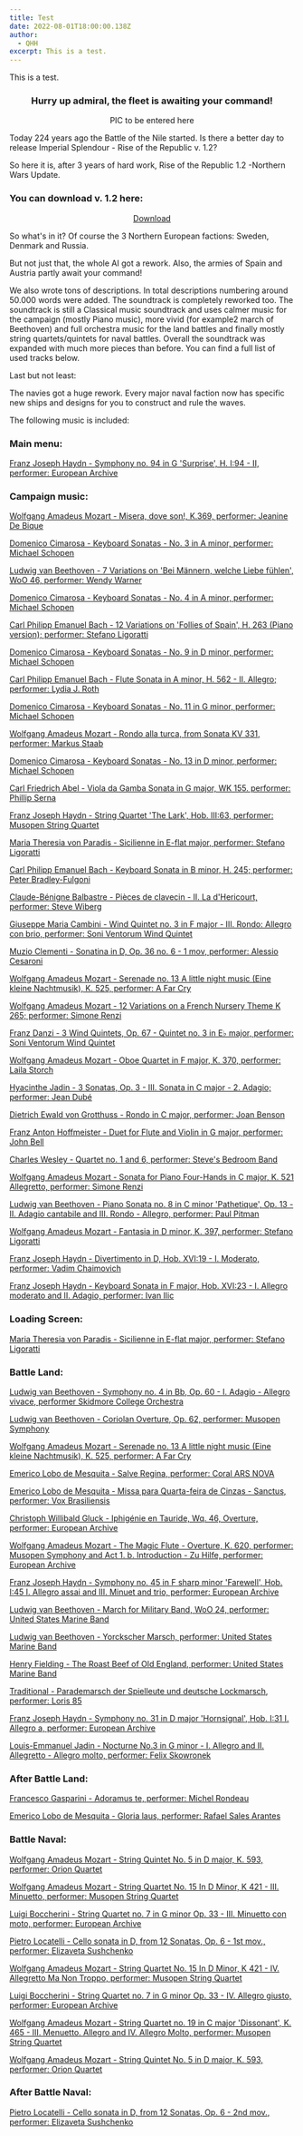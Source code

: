```yaml
---
title: Test
date: 2022-08-01T18:00:00.138Z
author:
  - QHH
excerpt: This is a test.
---
```

This is a test.





























































<center>

### Hurry up admiral, the fleet is awaiting your command!

PIC to be entered here

</center>

Today 224 years ago the Battle of the Nile started. Is there a better day to release Imperial Splendour - Rise of the Republic v. 1.2?

So here it is, after 3 years of hard work, Rise of the Republic 1.2 -Northern Wars Update. 

### You can download v. 1.2 here:

<center>

[Download](https://imperialsplendour.com/download)

</center>

So what's in it? Of course the 3 Northern European factions: Sweden, Denmark and Russia. 

But not just that, the whole AI got a rework. Also, the armies of Spain and Austria partly await your command! 

We also wrote tons of descriptions. In total descriptions numbering around 50.000 words were added. The soundtrack is completely reworked too. The soundtrack is still a Classical music soundtrack and uses calmer music for the campaign (mostly Piano music), more vivid (for example2 march of Beethoven) and full orchestra music for the land battles and finally mostly string quartets/quintets for naval battles. Overall the soundtrack was expanded with much more pieces than before. You can find a full list of used tracks below. 

Last but not least: 

The navies got a huge rework. Every major naval faction now has specific new ships and designs for you to construct and rule the waves.

The following music is included:

### Main menu:

[Franz Joseph Haydn - Symphony no. 94 in G 'Surprise', H. I:94 - II, performer: European Archive](https://musopen.org/music/5488-symphony-no-94-in-g-major-surprise-h-i94/)


### Campaign music:

[Wolfgang Amadeus Mozart - Misera, dove son!, K.369, performer: Jeanine De Bique](https://musopen.org/music/3887/wolfgang-amadeus-mozart/misera-dove-son-k369/)  

[Domenico Cimarosa - Keyboard Sonatas - No. 3 in A minor, performer: Michael Schopen](https://musopen.org/music/43151-keyboard-sonatas/)

[Ludwig van Beethoven - 7 Variations on 'Bei M&auml;nnern, welche Liebe f&uuml;hlen', WoO 46, performer: Wendy Warner](https://musopen.org/music/43264-7-variations-on-bei-mannern-welche-liebe-fuhlen-woo-46/)

[Domenico Cimarosa - Keyboard Sonatas - No. 4 in A minor, performer: Michael Schopen](https://musopen.org/music/43151-keyboard-sonatas/)

[Carl Philipp Emanuel Bach - 12 Variations on 'Follies of Spain', H. 263 (Piano version); performer: Stefano Ligoratti](https://musopen.org/music/3162/carl-philipp-emanuel-bach/12-variations-on-follies-of-spain-h-263/)

[Domenico Cimarosa - Keyboard Sonatas - No. 9 in D minor, performer: Michael Schopen](https://musopen.org/music/43151-keyboard-sonatas/)

[Carl Philipp Emanuel Bach - Flute Sonata in A minor, H. 562 - II. Allegro; performer: Lydia J. Roth](https://musopen.org/music/3155/carl-philipp-emanuel-bach/flute-sonata-in-a-minor-h-562/)

[Domenico Cimarosa - Keyboard Sonatas - No. 11 in G minor, performer: Michael Schopen](https://musopen.org/music/43151-keyboard-sonatas/)

[Wolfgang Amadeus Mozart - Rondo alla turca, from Sonata KV 331, performer: Markus Staab](https://musopen.org/music/3891/wolfgang-amadeus-mozart/requiem-in-d-minor-k-626/)

[Domenico Cimarosa - Keyboard Sonatas - No. 13 in D minor, performer: Michael Schopen](https://musopen.org/music/43151-keyboard-sonatas/)

[Carl Friedrich Abel - Viola da Gamba Sonata in G major, WK 155. performer: Phillip Serna](https://musopen.org/music/43221-viola-da-gamba-sonata-in-g-major-wk-155/)

[Franz Joseph Haydn - String Quartet 'The Lark', Hob. III:63, performer: Musopen String Quartet](https://musopen.org/music/1594/franz-joseph-haydn/string-quartet-the-lark-hob-iii63/)

[Maria Theresia von Paradis - Sicilienne in E-flat major, performer: Stefano Ligoratti](https://musopen.org/music/3993/maria-theresia-von-paradis/sicilienne-in-e-flat-major/)

[Carl Philipp Emanuel Bach - Keyboard Sonata in B minor, H. 245; performer: Peter Bradley-Fulgoni](https://musopen.org/music/9270-keyboard-sonata-in-b-minor-h-245/)

[Claude-B&eacute;nigne Balbastre - Pi&egrave;ces de clavecin - II. La d'Hericourt, performer: Steve Wiberg](https://musopen.org/music/27552-pieces-de-clavecin/)

[Giuseppe Maria Cambini - Wind Quintet no. 3 in F major - III. Rondo: Allegro con brio, performer: Soni Ventorum Wind Quintet](https://musopen.org/music/32423-wind-quintet-no-3-in-f-major/)

[Muzio Clementi - Sonatina in D, Op. 36 no. 6 - 1 mov, performer: Alessio Cesaroni](https://musopen.org/music/43859-sonatina-in-d-op-36-no-6/)

[Wolfgang Amadeus Mozart - Serenade no. 13 A little night music (Eine kleine Nachtmusik), K. 525, performer: A Far Cry](https://musopen.org/music/28074-serenade-no-13-a-little-night-music-eine-kleine-nachtmusik-k-525/)

[Wolfgang Amadeus Mozart - 12 Variations on a French Nursery Theme K 265; performer: Simone Renzi](https://musopen.org/music/2762/wolfgang-amadeus-mozart/12-variations-on-a-french-nursery-theme-k-265300e/)

[Franz Danzi - 3 Wind Quintets, Op. 67 - Quintet no. 3 in E♭ major, performer: Soni Ventorum Wind Quintet](https://musopen.org/music/12049-3-wind-quintets-op67/)

[Wolfgang Amadeus Mozart - Oboe Quartet in F major, K. 370, performer: Laila Storch](https://musopen.org/music/2980-oboe-quartet-in-f-major-k-370/)

[Hyacinthe Jadin - 3 Sonatas, Op. 3 - III. Sonata in C major - 2. Adagio; performer: Jean Dub&eacute;](https://musopen.org/music/3668/hyacinthe-jadin/3-sonatas-op-3/)

[Dietrich Ewald von Grotthuss - Rondo in C major, performer: Joan Benson](https://musopen.org/music/44148-rondo-in-c-major/)

[Franz Anton Hoffmeister - Duet for Flute and Violin in G major, performer: John Bell](https://musopen.org/music/12217-duet-for-flute-and-violin-in-g-major/)

[Charles Wesley - Quartet no. 1 and 6, performer: Steve's Bedroom Band](https://musopen.org/music/41153-6-string-quartets/)

[Wolfgang Amadeus Mozart - Sonata for Piano Four-Hands in C major, K. 521 Allegretto, performer: Simone Renzi](https://musopen.org/music/3102-sonata-for-piano-four-hands-in-c-major-k-521/)

[Ludwig van Beethoven - Piano Sonata no. 8 in C minor 'Pathetique', Op. 13 - II. Adagio cantabile and III. Rondo - Allegro, performer: Paul Pitman](https://musopen.org/music/33-piano-sonata-no-8-in-c-minor-pathetique-op-13/)

[Wolfgang Amadeus Mozart - Fantasia in D minor, K. 397, performer: Stefano Ligoratti](https://musopen.org/music/27883-fantasia-in-d-minor-k-397/)

[Franz Joseph Haydn - Divertimento in D, Hob. XVI:19 - I. Moderato, performer: Vadim Chaimovich](https://musopen.org/music/5148-divertimento-in-d-major-hob-xvi19/)

[Franz Joseph Haydn - Keyboard Sonata in F major, Hob. XVI:23 - I. Allegro moderato and II. Adagio, performer: Ivan Ilic](https://musopen.org/music/5326-keyboard-sonata-in-f-major-hob-xvi23/)


### Loading Screen:

[Maria Theresia von Paradis - Sicilienne in E-flat major, performer: Stefano Ligoratti](https://musopen.org/music/3993/maria-theresia-von-paradis/sicilienne-in-e-flat-major/)


### Battle Land:


[Ludwig van Beethoven - Symphony no. 4 in Bb, Op. 60 - I. Adagio - Allegro vivace, performer Skidmore College Orchestra](https://musopen.org/music/2566-symphony-no-4-in-b-flat-major-op-60/)

[Ludwig van Beethoven - Coriolan Overture, Op. 62, performer: Musopen Symphony](https://musopen.org/music/2604-coriolan-overture-op-62/)

[Wolfgang Amadeus Mozart - Serenade no. 13 A little night music (Eine kleine Nachtmusik), K. 525, performer: A Far Cry</a>](https://musopen.org/music/28074-serenade-no-13-a-little-night-music-eine-kleine-nachtmusik-k-525/)

[Emerico Lobo de Mesquita - Salve Regina, performer: Coral ARS NOVA</a>](https://musopen.org/music/3786/emerico-lobo-de-mesquita/salve-regina/)

[Emerico Lobo de Mesquita - Missa para Quarta-feira de Cinzas - Sanctus, performer: Vox Brasiliensis](https://musopen.org/music/43467-missa-para-quarta-feira-de-cinzas/)

[Christoph Willibald Gluck - Iphig&eacute;nie en Tauride, Wq. 46, Overture, performer: European Archive](https://musopen.org/music/7975-iphigenie-en-tauride-wq-46/)

[Wolfgang Amadeus Mozart - The Magic Flute - Overture, K. 620, performer: Musopen Symphony and Act 1. b. Introduction - Zu Hilfe, performer: European Archive](https://musopen.org/music/2714-the-magic-flute-k-620/)

[Franz Joseph Haydn - Symphony no. 45 in F sharp minor 'Farewell', Hob. I:45 I. Allegro assai and III. Minuet and trio, performer: European Archive](https://musopen.org/music/1186/franz-joseph-haydn/symphony-no-45-in-f-sharp-minor-farewell-hob-i45/)

[Ludwig van Beethoven - March for Military Band, WoO 24, performer: United States Marine Band](https://musopen.org/music/13549-march-for-military-band-woo-24/)

[Ludwig van Beethoven - Yorckscher Marsch, performer: United States Marine Band](https://commons.wikimedia.org/wiki/File:Yorckscher_Marsch_-_U.S._Marine_Band.ogg)

[Henry Fielding - The Roast Beef of Old England, performer: United States Marine Band](https://commons.wikimedia.org/wiki/File:Roast_Beef_of_England.ogg)

[Traditional - Parademarsch der Spielleute und deutsche Lockmarsch](https://commons.wikimedia.org/wiki/File:Parademarsch_und_Locke.ogg?uselang=de), [performer: Loris 85](https://en.wikipedia.org/wiki/de:User:Loris_85)

[Franz Joseph Haydn - Symphony no. 31 in D major 'Hornsignal', Hob. I:31 I. Allegro a, performer: European Archive](https://musopen.org/music/5418-symphony-no-31-in-d-major-hornsignal-hob-i31/)

[Louis-Emmanuel Jadin - Nocturne No.3 in G minor - I. Allegro and II. Allegretto - Allegro molto, performer: Felix Skowronek](https://musopen.org/music/44153-nocturne-no3-in-g-minor/)


### After Battle Land:

[Francesco Gasparini - Adoramus te, performer: Michel Rondeau](https://musopen.org/music/3529/francesco-gasparini/adoramus-te/)

[Emerico Lobo de Mesquita - Gloria laus, performer: Rafael Sales Arantes](https://musopen.org/music/43465-gloria-laus/)


### Battle Naval:

[Wolfgang Amadeus Mozart - String Quintet No. 5 in D major, K. 593, performer: Orion Quartet](https://musopen.org/music/3018-string-quintet-no-5-in-d-major-k-593/)

[Wolfgang Amadeus Mozart - String Quartet No. 15 In D Minor, K 421 - III. Minuetto, performer: Musopen String Quartet](https://musopen.org/music/2998-string-quartet-no-15-in-d-minor-k-421/)

[Luigi Boccherini - String Quartet no. 7 in G minor Op. 33 - III. Minuetto con moto, performer: European Archive](https://musopen.org/music/16328-6-string-quartets-g-201-206-op-32/)

[Pietro Locatelli - Cello sonata in D, from 12 Sonatas, Op. 6 - 1st mov., performer: Elizaveta Sushchenko](https://musopen.org/music/33427-cello-sonata-in-d-from-12-sonatas-op-6/)

[Wolfgang Amadeus Mozart - String Quartet No. 15 In D Minor, K 421 - IV. Allegretto Ma Non Troppo, performer: Musopen String Quartet](https://musopen.org/music/2998-string-quartet-no-15-in-d-minor-k-421/)

[Luigi Boccherini - String Quartet no. 7 in G minor Op. 33 - IV. Allegro giusto, performer: European Archive](https://musopen.org/music/16328-6-string-quartets-g-201-206-op-32/)

[Wolfgang Amadeus Mozart - String Quartet no. 19 in C major 'Dissonant', K. 465 - III. Menuetto. Allegro and IV. Allegro Molto, performer: Musopen String Quartet](https://musopen.org/music/3002-string-quartet-no-19-in-c-major-dissonant-k-465/)

[Wolfgang Amadeus Mozart - String Quintet No. 5 in D major, K. 593, performer: Orion Quartet](https://musopen.org/music/3018-string-quintet-no-5-in-d-major-k-593/)


### After Battle Naval:

[Pietro Locatelli - Cello sonata in D, from 12 Sonatas, Op. 6 - 2nd mov., performer: Elizaveta Sushchenko](https://musopen.org/music/33427-cello-sonata-in-d-from-12-sonatas-op-6/)